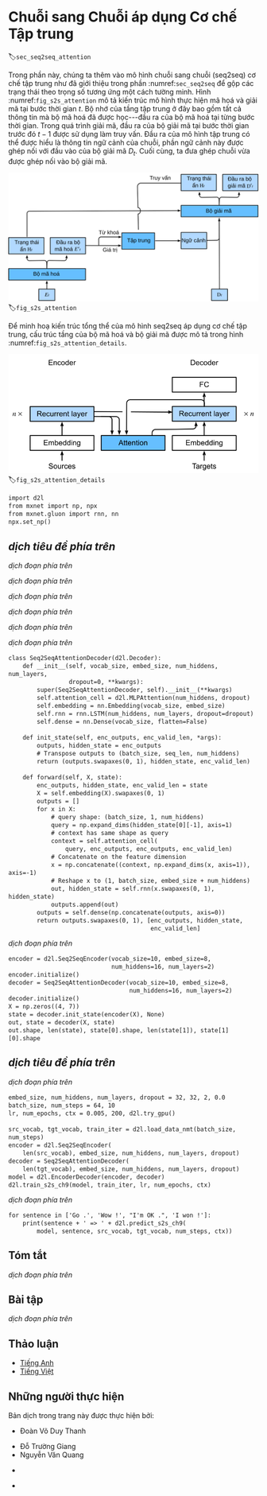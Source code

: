 <!-- ===================== Bắt đầu dịch Phần 1 ==================== -->
<!-- ========================================= REVISE - BẮT ĐẦU =================================== -->

<!--
# Sequence to Sequence with Attention Mechanisms
-->

# Chuỗi sang Chuỗi áp dụng Cơ chế Tập trung
:label:`sec_seq2seq_attention`

<!--
In this section, we add the attention mechanism to the sequence to sequence (seq2seq) model as introduced in :numref:`sec_seq2seq` to explicitly aggregate states with weights.
:numref:`fig_s2s_attention` shows the model architecture for encoding and decoding at the timestep $t$.
Here, the memory of the attention layer consists of all the information that the encoder has seen---the encoder output at each timestep.
During the decoding, the decoder output from the previous timestep $t-1$ is used as the query.
The output of the attention model is viewed as the context information, and such context is concatenated with the decoder input $D_t$.
Finally, we feed the concatenation into the decoder.
-->

Trong phần này, chúng ta thêm vào mô hình chuỗi sang chuỗi (seq2seq) cơ chế tập trung như đã giới thiệu trong phần :numref:`sec_seq2seq` để gộp các trạng thái theo trọng số tương ứng một cách tường minh.
Hình :numref:`fig_s2s_attention` mô tả kiến trúc mô hình thực hiện mã hoá và giải mã tại bước thời gian $t$.
Bộ nhớ của tầng tập trung ở đây bao gồm tất cả thông tin mà bộ mã hoá đã được học---đầu ra của bộ mã hoá tại từng bước thời gian.
Trong quá trình giải mã, đầu ra của bộ giải mã tại bước thời gian trước đó $t-1$ được sử dụng làm truy vấn.
Đầu ra của mô hình tập trung có thể được hiểu là thông tin ngữ cảnh của chuỗi, phần ngữ cảnh này được ghép nối với đầu vào của bộ giải mã $D_t$.
Cuối cùng, ta đưa ghép chuỗi vừa được ghép nối vào bộ giải mã.

<!--
![The second timestep in decoding for the sequence to sequence model with attention mechanism.](../img/seq2seq_attention.svg)
-->

![Quá trình giải mã tại bước thời gian thứ 2 trong mô hình chuỗi sang chuỗi áp dụng cơ chế tập trung.](../img/seq2seq_attention.svg)
:label:`fig_s2s_attention`


<!--
To illustrate the overall architecture of seq2seq with attention model, the layer structure of its encoder and decoder is shown in :numref:`fig_s2s_attention_details`.
-->

Để minh hoạ kiến trúc tổng thể của mô hình seq2seq áp dụng cơ chế tập trung, cấu trúc tầng của bộ mã hoá và bộ giải mã được mô tả trong hình :numref:`fig_s2s_attention_details`.

<!--
![The layers in the sequence to sequence model with attention mechanism.](../img/seq2seq-attention-details.svg)
-->

![Các tầng trong mô hình chuỗi sang chuỗi áp dụng cơ chế tập trung.](../img/seq2seq-attention-details.svg)
:label:`fig_s2s_attention_details`

```{.python .input  n=1}
import d2l
from mxnet import np, npx
from mxnet.gluon import rnn, nn
npx.set_np()
```

<!-- ===================== Kết thúc dịch Phần 1 ===================== -->

<!-- ===================== Bắt đầu dịch Phần 2 ===================== -->

<!--
## Decoder
-->

## *dịch tiêu đề phía trên*

<!--
Since the encoder of seq2seq with attention mechanisms is the same as `Seq2SeqEncoder` in :numref:`sec_seq2seq`, we will just focus on the decoder.
We add an MLP attention layer (`MLPAttention`) which has the same hidden size as the LSTM layer in the decoder.
Then we initialize the state of the decoder by passing three items from the encoder:
-->

*dịch đoạn phía trên*

<!--
- **the encoder outputs of all timesteps**: they are used as the attention layer's memory with identical keys and values;
-->

*dịch đoạn phía trên*

<!--
- **the hidden state of the encoder's final timestep**: it is used as the initial decoder's hidden state;
-->

*dịch đoạn phía trên*

<!--
- **the encoder valid length**: so the attention layer will not consider the padding tokens with in the encoder outputs.
-->

*dịch đoạn phía trên*

<!--
At each timestep of the decoding, we use the output of the decoder's last RNN layer as the query for the attention layer.
The attention model's output is then concatenated with the input embedding vector to feed into the RNN layer.
Although the RNN layer hidden state also contains history information from decoder, 
the attention output explicitly selects the encoder outputs based on `enc_valid_len`, so that the attention output suspends other irrelevant information.
-->

*dịch đoạn phía trên*

<!--
Let us implement the `Seq2SeqAttentionDecoder`, and see how it differs from the decoder in seq2seq from :numref:`sec_seq2seq_decoder`.
-->

*dịch đoạn phía trên*


```{.python .input  n=2}
class Seq2SeqAttentionDecoder(d2l.Decoder):
    def __init__(self, vocab_size, embed_size, num_hiddens, num_layers,
                 dropout=0, **kwargs):
        super(Seq2SeqAttentionDecoder, self).__init__(**kwargs)
        self.attention_cell = d2l.MLPAttention(num_hiddens, dropout)
        self.embedding = nn.Embedding(vocab_size, embed_size)
        self.rnn = rnn.LSTM(num_hiddens, num_layers, dropout=dropout)
        self.dense = nn.Dense(vocab_size, flatten=False)

    def init_state(self, enc_outputs, enc_valid_len, *args):
        outputs, hidden_state = enc_outputs
        # Transpose outputs to (batch_size, seq_len, num_hiddens)
        return (outputs.swapaxes(0, 1), hidden_state, enc_valid_len)

    def forward(self, X, state):
        enc_outputs, hidden_state, enc_valid_len = state
        X = self.embedding(X).swapaxes(0, 1)
        outputs = []
        for x in X:
            # query shape: (batch_size, 1, num_hiddens)
            query = np.expand_dims(hidden_state[0][-1], axis=1)
            # context has same shape as query
            context = self.attention_cell(
                query, enc_outputs, enc_outputs, enc_valid_len)
            # Concatenate on the feature dimension
            x = np.concatenate((context, np.expand_dims(x, axis=1)), axis=-1)
            # Reshape x to (1, batch_size, embed_size + num_hiddens)
            out, hidden_state = self.rnn(x.swapaxes(0, 1), hidden_state)
            outputs.append(out)
        outputs = self.dense(np.concatenate(outputs, axis=0))
        return outputs.swapaxes(0, 1), [enc_outputs, hidden_state,
                                        enc_valid_len]
```

<!--
Now we can test the seq2seq with attention model.
To be consistent with the model without attention in :numref:`sec_seq2seq`, we use the same hyper-parameters for `vocab_size`, `embed_size`, `num_hiddens`, and `num_layers`.
As a result, we get the same decoder output shape, but the state structure is changed.
-->

*dịch đoạn phía trên*


```{.python .input  n=3}
encoder = d2l.Seq2SeqEncoder(vocab_size=10, embed_size=8,
                             num_hiddens=16, num_layers=2)
encoder.initialize()
decoder = Seq2SeqAttentionDecoder(vocab_size=10, embed_size=8,
                                  num_hiddens=16, num_layers=2)
decoder.initialize()
X = np.zeros((4, 7))
state = decoder.init_state(encoder(X), None)
out, state = decoder(X, state)
out.shape, len(state), state[0].shape, len(state[1]), state[1][0].shape
```

<!-- ===================== Kết thúc dịch Phần 2 ===================== -->

<!-- ===================== Bắt đầu dịch Phần 3 ===================== -->

<!--
## Training
-->

## *dịch tiêu đề phía trên*

<!--
Similar to :numref:`sec_seq2seq_training`, we try a toy model by applying the same training hyperparameters and the same training loss.
As we can see from the result, since the sequences in the training dataset are relative short, the additional attention layer does not lead to a significant improvement.
Due to the computational overhead of both the encoder's and the decoder's attention layers, this model is much slower than the seq2seq model without attention.
-->

*dịch đoạn phía trên*


```{.python .input  n=5}
embed_size, num_hiddens, num_layers, dropout = 32, 32, 2, 0.0
batch_size, num_steps = 64, 10
lr, num_epochs, ctx = 0.005, 200, d2l.try_gpu()

src_vocab, tgt_vocab, train_iter = d2l.load_data_nmt(batch_size, num_steps)
encoder = d2l.Seq2SeqEncoder(
    len(src_vocab), embed_size, num_hiddens, num_layers, dropout)
decoder = Seq2SeqAttentionDecoder(
    len(tgt_vocab), embed_size, num_hiddens, num_layers, dropout)
model = d2l.EncoderDecoder(encoder, decoder)
d2l.train_s2s_ch9(model, train_iter, lr, num_epochs, ctx)
```

<!--
Last, we predict several sample examples.
-->

*dịch đoạn phía trên*


```{.python .input  n=6}
for sentence in ['Go .', 'Wow !', "I'm OK .", 'I won !']:
    print(sentence + ' => ' + d2l.predict_s2s_ch9(
        model, sentence, src_vocab, tgt_vocab, num_steps, ctx))
```

<!--
## Summary
-->

## Tóm tắt

<!--
* The seq2seq model with attention adds an additional attention layer to the model without attention.
* The decoder of the seq2seq with attention model passes three items from the encoder: the encoder outputs of all timesteps, the hidden state of the encoder's final timestep, and the encoder valid length.
-->

*dịch đoạn phía trên*

<!--
## Exercises
-->

## Bài tập

<!--
1. Compare `Seq2SeqAttentionDecoder` and `Seq2seqDecoder` by using the same parameters and checking their losses.
2. Can you think of any use cases where `Seq2SeqAttentionDecoder` will outperform `Seq2seqDecoder`?
-->

*dịch đoạn phía trên*

<!-- ===================== Kết thúc dịch Phần 3 ===================== -->
<!-- ========================================= REVISE - KẾT THÚC =================================== -->


## Thảo luận
* [Tiếng Anh](https://discuss.mxnet.io/t/4345)
* [Tiếng Việt](https://forum.machinelearningcoban.com/c/d2l)

## Những người thực hiện
Bản dịch trong trang này được thực hiện bởi:
<!--
Tác giả của mỗi Pull Request điền tên mình và tên những người review mà bạn thấy
hữu ích vào từng phần tương ứng. Mỗi dòng một tên, bắt đầu bằng dấu `*`.

Lưu ý:
* Nếu reviewer không cung cấp tên, bạn có thể dùng tên tài khoản GitHub của họ
với dấu `@` ở đầu. Ví dụ: @aivivn.

* Tên đầy đủ của các reviewer có thể được tìm thấy tại https://github.com/aivivn/d2l-vn/blob/master/docs/contributors_info.md
-->

* Đoàn Võ Duy Thanh
<!-- Phần 1 -->
* Đỗ Trường Giang
* Nguyễn Văn Quang

<!-- Phần 2 -->
*

<!-- Phần 3 -->
*

